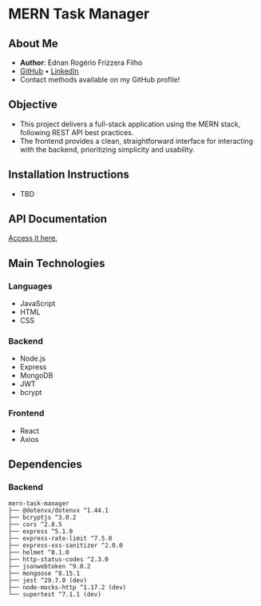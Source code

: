 # MERN Task Manager

## About Me

- **Author**: Ednan Rogério Frizzera Filho  
- [GitHub](https://github.com/ednanf) • [LinkedIn](https://www.linkedin.com/in/ednanrff/)  
- Contact methods available on my GitHub profile!

## Objective

- This project delivers a full-stack application using the MERN stack, following REST API best practices.  
- The frontend provides a clean, straightforward interface for interacting with the backend, prioritizing simplicity and usability.

## Installation Instructions

- TBD

## API Documentation

[Access it here.](https://mern-task-manager.apidocumentation.com/reference)

## Main Technologies

### Languages

- JavaScript  
- HTML  
- CSS  

### Backend

- Node.js  
- Express  
- MongoDB  
- JWT  
- bcrypt  

### Frontend

- React
- Axios

## Dependencies

### Backend

```text
mern-task-manager
├── @dotenvx/dotenvx ^1.44.1
├── bcryptjs ^3.0.2
├── cors ^2.8.5
├── express ^5.1.0
├── express-rate-limit ^7.5.0
├── express-xss-sanitizer ^2.0.0
├── helmet ^8.1.0
├── http-status-codes ^2.3.0
├── jsonwebtoken ^9.0.2
├── mongoose ^8.15.1
├── jest ^29.7.0 (dev)
├── node-mocks-http ^1.17.2 (dev)
└── supertest ^7.1.1 (dev)